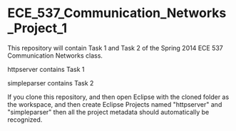 ECE_537_Communication_Networks_Project_1
========================================

This repository will contain Task 1 and Task 2 of the Spring 2014 ECE 537 Communication Networks class.

httpserver contains Task 1

simpleparser contains Task 2

If you clone this repository, and then open Eclipse with the cloned folder as the workspace, and then create Eclipse Projects named "httpserver" and "simpleparser" then all the project metadata should automatically be recognized.  
